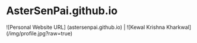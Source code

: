 AsterSenPai.github.io
=====================

![Personal Website URL] (astersenpai.github.io) | 
![Kewal Krishna Kharkwal] (/img/profile.jpg?raw=true)
